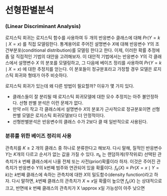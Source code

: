 # 선형판별분석

### (Linear Discriminant Analysis)

로지스틱 회귀는 로지스틱 함수를 사용하여 두 개의 반응변수 클래스에 대해 $Pr(Y=k \mid X=x)$ 를 직접 모델링한다. 통계용어로 주어진 설명변수 $X$에 대해 반응변수 $Y$의 조건부분포(conditional distribution)를 모델링 한다고 한다. 이제, 이러한 확률 추정에 좀 덜 직접적인 기법의 대안을 고려해보자. 이 대안적 기법에서는 반응변수 $Y$의 각 클래스에서 설명변수 $X$ 의 분포를 모델링하고, 그 다음에 베이즈 정리를 사용하여 $Pr(Y=k \mid X=x)$ 에 대한 추정치를 얻는다. 이 분포들이 정규분포라고 가정할 경우 모델은 로지스틱 회귀와 형태가 아주 비슷하다. 

로지스틱 회귀가 있는데 왜 다른 방법이 필요할까? 이유가 몇 가지 있다.

- 클래스들이 잘 분리될 때 로지스틱 회귀모델에 대한 모수 추정치는 아주 불안정하다. 선형 판별 분석은 이런 문제가 없다.
- 만약 $n$이 작고 각 클래스에서 설명변수 $X$의 분포가 근사적으로 정규분포이면 선형 판별 모델은 로지스틱 회귀모델보다 더 안정적이다.
- 선형판별분석은 반응변수의 클래스 수가 2보다 클 때 일반적으로 사용된다.



### 분류를 위한 베이즈 정리의 사용

관측치를  $K \ge 2$ 개의 클래스 중 하나로 분류한다고 해보자. 다시 말해, 질적인 반응변수 $Y$는 $K$개의 다르고 순서가 없는 값을 가질 수 있다. $\pi_k$ 는 랜덤하게(무작위로) 선택된 관측치가 $k$ 번째 클래스에서 나올 전체 또는 사전(prior)확률이라 하자. 이것은 주어진 관측치가 반응변수 Y의 k번째 범주와 연관되어 있을 확률이다. $f_k(X) \equiv Pr(X=x \mid Y=k)$는 $k$번째 클래스에 속하는 관측치에 대한 $X$의 밀도함수(density function)라고 하자. 다시 말하면, $k$번째 클래스의 관측치가 $X \approx x$일 확률이 높으면 $f_k(X)$ 는 상대적으로 크고, 반면에 $k$ 번째 클래스의 관측치가 X \approx x일 가능성이 아주 낮으면  